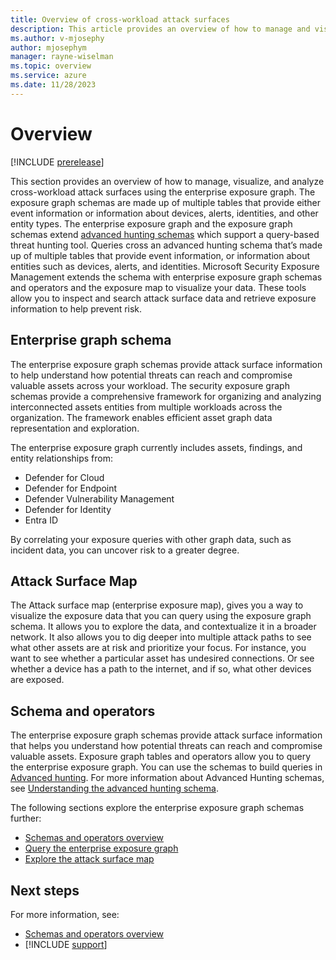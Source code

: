 ```yaml
---
title: Overview of cross-workload attack surfaces
description: This article provides an overview of how to manage and visualize cross-workload attack surfaces using the enterprise exposure graph to analyze assets, findings, relationships from multiple workloads across the organization.
ms.author: v-mjosephy
author: mjosephym
manager: rayne-wiselman
ms.topic: overview
ms.service: azure
ms.date: 11/28/2023
---
```


# Overview

[!INCLUDE [prerelease](../../includes/prerelease.md)]

This section provides an overview of how to manage, visualize, and analyze cross-workload attack surfaces using the enterprise exposure graph. The exposure graph schemas are made up of multiple tables that provide either event information or information about devices, alerts, identities, and other entity types. The enterprise exposure graph and the exposure graph schemas extend [advanced hunting schemas](../defender/advanced-hunting-overview.md) which support a query-based threat hunting tool. Queries cross an advanced hunting schema that’s made up of multiple tables that provide event information, or information about entities such as devices, alerts, and identities. Microsoft Security Exposure Management extends the schema with enterprise exposure graph schemas and operators and the exposure map to visualize your data. These tools allow you to inspect and search attack surface data and retrieve exposure information to help prevent risk.

## Enterprise graph schema

The enterprise exposure graph schemas provide attack surface information to help understand how potential threats can reach and compromise valuable assets across your workload. The security exposure graph schemas provide a comprehensive framework for organizing and analyzing interconnected assets entities from multiple workloads across the organization. The framework enables efficient asset graph data representation and exploration.

The enterprise exposure graph currently includes assets, findings, and entity relationships from:

- Defender for Cloud
- Defender for Endpoint
- Defender Vulnerability Management
- Defender for Identity
- Entra ID

By correlating your exposure queries with other graph data, such as incident data, you can uncover risk to a greater degree.

## Attack Surface Map

The Attack surface map (enterprise exposure map), gives you a way to visualize the exposure data that you can query using the exposure graph schema. It allows you to explore the data, and contextualize it in a broader network. It also allows you to dig deeper into multiple attack paths to see what other assets are at risk and prioritize your focus. For instance, you want to see whether a particular asset has undesired connections. Or see whether a device has a path to the internet, and if so, what other devices are exposed.  

## Schema and operators

The enterprise exposure graph schemas provide attack surface information that helps you understand how potential threats can reach and compromise valuable assets. Exposure graph tables and operators allow you to query the enterprise exposure graph. You can use the schemas to build queries in [Advanced hunting](../defender/advanced-hunting-modes.md). For more information about Advanced Hunting schemas, see [Understanding the advanced hunting schema](../defender/advanced-hunting-schema-tables.md).

The following sections explore the enterprise exposure graph schemas further:

- [Schemas and operators overview](schemas-operators.md)
- [Query the enterprise exposure graph](query-enterprise-exposure-graph.md)
- [Explore the attack surface map](enterprise-exposure-map.md)

## Next steps

For more information, see:

- [Schemas and operators overview](schemas-operators.md)
- [!INCLUDE [support](../../includes/support.md)]

